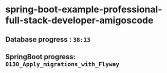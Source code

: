 # spring-boot-example-professional-full-stack-developer-amigoscode

## Database progress : `38:13`
## SpringBoot progress: `0130_Apply_migrations_with_Flyway`